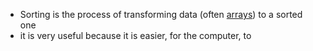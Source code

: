 - Sorting is the process of transforming data (often [arrays](lecture-2-arrays.md)) to a sorted one
- it is very useful because it is easier, for the computer, to 